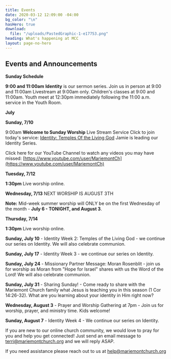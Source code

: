 ```yaml
---
title: Events
date: 2020-03-12 12:09:00 -04:00
bg_color: "\n"
hasHero: true
download:
  file: "/uploads/PastedGraphic-1-e17753.png"
heading: What's happening at MCC
layout: page-no-hero
---
```


## Events and Announcements

**Sunday Schedule**

**9:00 and 11:00am** 
**Identity** is our sermon series.  Join us in person at 9:00 and 11:00am Livestream at 9:00am only. Children's classes at 9:00 and 11:00am. Youth meet at 12:30pm immediately following the 11:00 a.m. service in the Youth Room.


**July**

**Sunday, 7/10** 

9:00am **Welcome to Sunday Worship** Live Stream Service Click to join today's service: [Identity: Temples Of the Living God](https://youtu.be/_oNCUpaheLk)  Jamie is leading our Identity Series. 

Click here for our YouTube Channel to watch any videos you may have missed:
[https://www.youtube.com/user/MariemontCh](https://www.youtube.com/user/MariemontCh)

**Tuesday, 7/12**

**1:30pm** Live worship online.

**Wednesday, 7/13** NEXT WORSHIP IS AUGUST 3TH

**Note:** Mid-week summer worship will ONLY be on the first Wednesday of the month - **July 6 - TONIGHT, and August 3**.

**Thursday, 7/14** 

**1:30pm** Live worship online.

**Sunday, July 10** - Identity Week 2: Temples of the Living God - we continue our series on Identity. We will also celebrate communion.

**Sunday, July 17** - Identity Week 3 - we continue our series on Identity.

**Sunday, July 24** - Missionary Partner Message: Moran Rosenblit - join us for worship as Moran from "Hope for Israel" shares with us the Word of the Lord! We will also celebrate communion.

**Sunday, July 31** - Sharing Sunday! - Come ready to share with the Mariemont Church family what Jesus is teaching you in this season (1 Cor 14:26-32). What are you learning about your identity in Him right now?

**Wednesday, August 3** - Prayer and Worship Gathering at 7pm - Join us for worship, prayer, and ministry time. Kids welcome!

**Sunday, August 7** - Identity Week 4 - We continue our series on Identity.

If you are new to our online church community, we would love to pray for you and help you get connected! Just send an email message to [terri@mariemontchurch.org](http://terri@mariemontchurch.org) and we will reply ASAP.

If you need assistance please reach out to us at [help@mariemontchurch.org](http://help@mariemontchurch.org)

